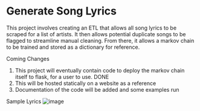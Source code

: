 # Generate Song Lyrics

This project involves creating an ETL that allows all song lyrics to be scraped for a list of artists. It then allows potential duplicate songs to be flagged to streamline manual cleaning. From there, it allows a markov chain to be trained and stored as a dictionary for reference. 

Coming Changes
1. This project will eventually contain code to deploy the markov chain itself to flask, for a user to use. DONE
2. This will be hosted statically on a website as a reference
3. Documentation of the code will be added and some examples run

Sample Lyrics
![image](https://user-images.githubusercontent.com/36580462/145759228-2ffe8c81-b736-431c-a107-4d9a77cf6efe.png)

